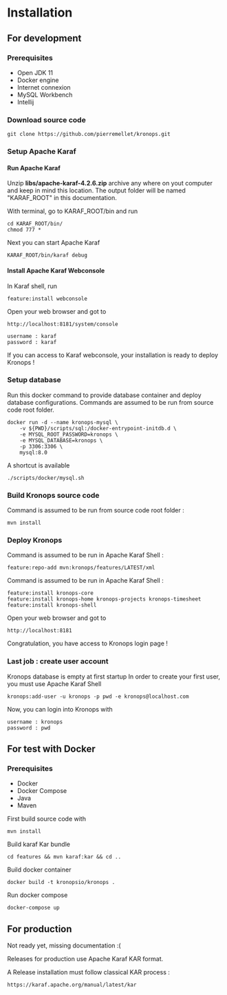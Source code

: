 # Installation

## For development

### Prerequisites

- Open JDK 11
- Docker engine
- Internet connexion
- MySQL Workbench
- Intellij

### Download source code

    git clone https://github.com/pierremellet/kronops.git

### Setup Apache Karaf


#### Run Apache Karaf 
Unzip **libs/apache-karaf-4.2.6.zip** archive any where on yout computer and keep in mind this location.
The output folder will be named "KARAF_ROOT" in this documentation.

With terminal, go to KARAF_ROOT/bin and run 

    cd KARAF_ROOT/bin/
    chmod 777 *
    
Next you can start Apache Karaf

    KARAF_ROOT/bin/karaf debug
    
#### Install Apache Karaf Webconsole

In Karaf shell, run 

    feature:install webconsole
 
Open your web browser and got to 

    http://localhost:8181/system/console
    
    username : karaf
    password : karaf

If you can access to Karaf webconsole, your installation is ready to deploy Kronops !

### Setup database

Run this docker command to provide database container and deploy database configurations. 
Commands are assumed to be run from source code root folder. 

    docker run -d --name kronops-mysql \
        -v ${PWD}/scripts/sql:/docker-entrypoint-initdb.d \
        -e MYSQL_ROOT_PASSWORD=kronops \
        -e MYSQL_DATABASE=kronops \
        -p 3306:3306 \
        mysql:8.0
        
A shortcut is available 

    ./scripts/docker/mysql.sh
    

### Build Kronops source code

Command is assumed to be run from source code root folder :

    mvn install    
    

### Deploy Kronops


Command is assumed to be run in Apache Karaf Shell :

    feature:repo-add mvn:kronops/features/LATEST/xml


Command is assumed to be run in Apache Karaf Shell :

    feature:install kronops-core 
    feature:install kronops-home kronops-projects kronops-timesheet  
    feature:install kronops-shell  

Open your web browser and got to 

    http://localhost:8181
    
Congratulation, you have access to Kronops login page !

### Last job : create user account

Kronops database is empty at first startup
In order to create your first user, you must use Apache Karaf Shell 

    kronops:add-user -u kronops -p pwd -e kronops@localhost.com
        
Now, you can login into Kronops with 

    username : kronops
    password : pwd      
        

## For test with Docker

### Prerequisites

- Docker
- Docker Compose
- Java
- Maven

First build source code with 

    mvn install
    
Build karaf Kar bundle

    cd features && mvn karaf:kar && cd ..
    
Build docker container

    docker build -t kronopsio/kronops .
        
Run docker compose

    docker-compose up

## For production

Not ready yet, missing documentation :(

Releases for production use Apache Karaf KAR format.

A Release installation must follow classical KAR process : 

    https://karaf.apache.org/manual/latest/kar

